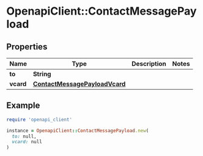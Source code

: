 # OpenapiClient::ContactMessagePayload

## Properties

| Name | Type | Description | Notes |
| ---- | ---- | ----------- | ----- |
| **to** | **String** |  |  |
| **vcard** | [**ContactMessagePayloadVcard**](ContactMessagePayloadVcard.md) |  |  |

## Example

```ruby
require 'openapi_client'

instance = OpenapiClient::ContactMessagePayload.new(
  to: null,
  vcard: null
)
```

